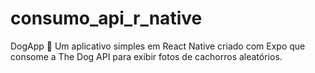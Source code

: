 # consumo_api_r_native

DogApp 🐶
Um aplicativo simples em React Native criado com Expo que consome a The Dog API para exibir fotos de cachorros aleatórios.
